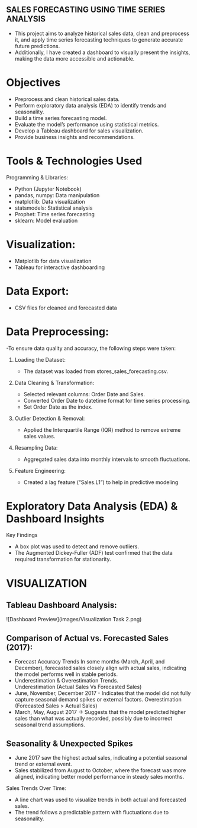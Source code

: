 
## SALES FORECASTING USING TIME SERIES ANALYSIS


- This project aims to analyze historical sales data, clean and preprocess it, and apply time series forecasting techniques to generate accurate future predictions.
- Additionally, I have created a dashboard to visually present the insights, making the data more accessible and actionable.

# Objectives


- Preprocess and clean historical sales data.  
- Perform exploratory data analysis (EDA) to identify trends and seasonality.  
- Build a time series forecasting model.  
- Evaluate the model’s performance using statistical metrics.  
- Develop a Tableau dashboard for sales visualization.  
- Provide business insights and recommendations.  

# Tools & Technologies Used
Programming & Libraries:
- Python (Jupyter Notebook)  
- pandas, numpy: Data manipulation  
- matplotlib: Data visualization  
- statsmodels: Statistical analysis  
- Prophet: Time series forecasting  
- sklearn: Model evaluation  

# Visualization:
- Matplotlib for data visualization  
- Tableau for interactive dashboarding  


# Data Export:
- CSV files for cleaned and forecasted data  

# Data Preprocessing:
-To ensure data quality and accuracy, the following steps were taken:

1. Loading the Dataset:
   - The dataset was loaded from stores_sales_forecasting.csv.

2. Data Cleaning & Transformation:  
   - Selected relevant columns: Order Date and Sales.
   - Converted Order Date to datetime format for time series processing.
   - Set Order Date as the index.

3. Outlier Detection & Removal:
   - Applied the Interquartile Range (IQR) method to remove extreme sales values.

4. Resampling Data:
   - Aggregated sales data into monthly intervals to smooth fluctuations.

5. Feature Engineering:  
   - Created a lag feature (“Sales.L1”) to help in predictive modeling

# Exploratory Data Analysis (EDA) & Dashboard Insights
Key Findings 
- A box plot was used to detect and remove outliers.
- The Augmented Dickey-Fuller (ADF) test confirmed that the data required transformation for stationarity.

# VISUALIZATION
## Tableau Dashboard Analysis:


![Dashboard Preview](images/Visualization Task 2.png)


## Comparison of Actual vs. Forecasted Sales (2017):
- Forecast Accuracy Trends
In some months (March, April, and December), forecasted sales closely align with actual sales, indicating the model performs well in stable periods.
- Underestimation & Overestimation Trends.	
Underestimation (Actual Sales Vs Forecasted Sales)
- June, November, December 2017 - Indicates that the model did not fully capture seasonal demand spikes or external factors.
Overestimation (Forecasted Sales > Actual Sales)
- March, May, August 2017 → Suggests that the model predicted higher sales than what was actually recorded, possibly due to incorrect seasonal trend assumptions.

##  Seasonality & Unexpected Spikes
- June 2017 saw the highest actual sales, indicating a potential seasonal trend or external event.
- Sales stabilized from August to October, where the forecast was more aligned, indicating better model performance in steady sales months.

Sales Trends Over Time: 
  - A line chart was used to visualize trends in both actual and forecasted sales.
  - The trend follows a predictable pattern with fluctuations due to seasonality.
